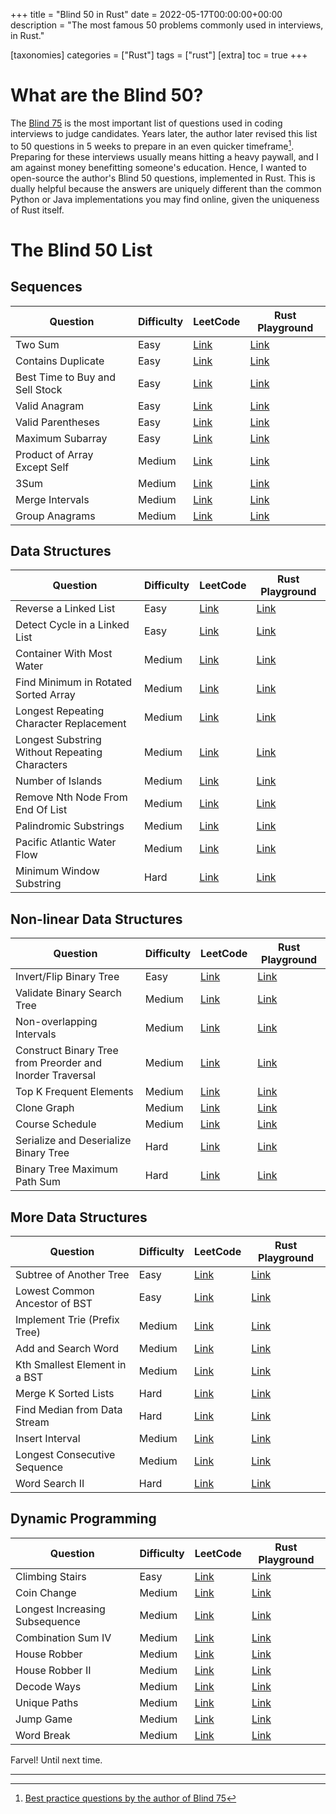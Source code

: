 +++
title = "Blind 50 in Rust"
date = 2022-05-17T00:00:00+00:00
description = "The most famous 50 problems commonly used in interviews, in Rust."

[taxonomies]
categories = ["Rust"]
tags = ["rust"]
[extra]
toc = true
+++

# What are the Blind 50?
The [Blind 75](https://leetcode.com/list/xi4ci4ig/) is the most important list of questions used in coding interviews to judge candidates. Years later, the author later revised this list to 50 questions in 5 weeks to prepare in an even quicker timeframe[^author_rev]. Preparing for these interviews usually means hitting a heavy paywall, and I am against money benefitting someone's education. Hence, I wanted to open-source the author's Blind 50 questions, implemented in Rust. This is dually helpful because the answers are uniquely different than the common Python or Java implementations you may find online, given the uniqueness of Rust itself.

# The Blind 50 List
## Sequences
| Question | Difficulty | LeetCode | Rust Playground |
| -------- | ---------- | -------- | ---- |
| Two Sum | Easy | [Link](https://leetcode.com/problems/two-sum/) | [Link]() |
| Contains Duplicate | Easy | [Link](https://leetcode.com/problems/contains-duplicate/) | [Link]() |
| Best Time to Buy and Sell Stock | Easy | [Link](https://leetcode.com/problems/best-time-to-buy-and-sell-stock/) | [Link]() |
| Valid Anagram | Easy | [Link](https://leetcode.com/problems/valid-anagram/) | [Link]() |
| Valid Parentheses | Easy | [Link](https://leetcode.com/problems/valid-parentheses/) | [Link]() |
| Maximum Subarray | Easy | [Link](https://leetcode.com/problems/maximum-subarray/) | [Link]() |
| Product of Array Except Self | Medium | [Link](https://leetcode.com/problems/product-of-array-except-self/) | [Link]() |
| 3Sum | Medium | [Link](https://leetcode.com/problems/3sum/) | [Link]() |
| Merge Intervals | Medium | [Link](https://leetcode.com/problems/merge-intervals/) | [Link]() |
| Group Anagrams | Medium | [Link](https://leetcode.com/problems/group-anagrams/) | [Link]() |

## Data Structures
| Question | Difficulty | LeetCode | Rust Playground |
| -------- | ---------- | -------- | ---- |
| Reverse a Linked List | Easy | [Link](https://leetcode.com/problems/reverse-linked-list/) | [Link]() |
| Detect Cycle in a Linked List | Easy | [Link](https://leetcode.com/problems/linked-list-cycle/) | [Link]() |
| Container With Most Water | Medium | [Link](https://leetcode.com/problems/container-with-most-water/) | [Link]() |
| Find Minimum in Rotated Sorted Array | Medium | [Link](https://leetcode.com/problems/find-minimum-in-rotated-sorted-array/) | [Link]() |
| Longest Repeating Character Replacement | Medium | [Link](https://leetcode.com/problems/longest-repeating-character-replacement/) | [Link]() |
| Longest Substring Without Repeating Characters | Medium | [Link](https://leetcode.com/problems/longest-substring-without-repeating-characters/) | [Link]() |
| Number of Islands | Medium | [Link](https://leetcode.com/problems/number-of-islands/) | [Link]() |
| Remove Nth Node From End Of List | Medium | [Link](https://leetcode.com/problems/remove-nth-node-from-end-of-list/) | [Link]() |
| Palindromic Substrings | Medium | [Link](https://leetcode.com/problems/palindromic-substrings/) | [Link]() |
| Pacific Atlantic Water Flow | Medium | [Link](https://leetcode.com/problems/pacific-atlantic-water-flow/) | [Link]() |
| Minimum Window Substring | Hard | [Link](https://leetcode.com/problems/minimum-window-substring/) | [Link]() |

## Non-linear Data Structures
| Question | Difficulty | LeetCode | Rust Playground |
| -------- | ---------- | -------- | ---- |
| Invert/Flip Binary Tree | Easy | [Link](https://leetcode.com/problems/invert-binary-tree/) | [Link]() |
| Validate Binary Search Tree | Medium | [Link](https://leetcode.com/problems/validate-binary-search-tree/) | [Link]() |
| Non-overlapping Intervals | Medium | [Link](https://leetcode.com/problems/non-overlapping-intervals/) | [Link]() |
| Construct Binary Tree from Preorder and Inorder Traversal | Medium | [Link](https://leetcode.com/problems/construct-binary-tree-from-preorder-and-inorder-traversal/) | [Link]() |
| Top K Frequent Elements | Medium | [Link](https://leetcode.com/problems/top-k-frequent-elements/) | [Link]() |
| Clone Graph | Medium | [Link](https://leetcode.com/problems/clone-graph/) | [Link]() |
| Course Schedule | Medium | [Link](https://leetcode.com/problems/course-schedule/) | [Link]() |
| Serialize and Deserialize Binary Tree | Hard | [Link](https://leetcode.com/problems/serialize-and-deserialize-binary-tree/) | [Link]() |
| Binary Tree Maximum Path Sum | Hard | [Link](https://leetcode.com/problems/binary-tree-maximum-path-sum/) | [Link]() |

## More Data Structures
| Question | Difficulty | LeetCode | Rust Playground |
| -------- | ---------- | -------- | ---- |
| Subtree of Another Tree | Easy | [Link](https://leetcode.com/problems/subtree-of-another-tree/) | [Link]() |
| Lowest Common Ancestor of BST | Easy | [Link](https://leetcode.com/problems/lowest-common-ancestor-of-a-binary-search-tree/) | [Link]() |
| Implement Trie (Prefix Tree) | Medium | [Link](https://leetcode.com/problems/implement-trie-prefix-tree/) | [Link]() |
| Add and Search Word | Medium | [Link](https://leetcode.com/problems/add-and-search-word-data-structure-design/) | [Link]() |
| Kth Smallest Element in a BST | Medium | [Link](https://leetcode.com/problems/kth-smallest-element-in-a-bst/) | [Link]() |
| Merge K Sorted Lists | Hard | [Link](https://leetcode.com/problems/merge-k-sorted-lists/) | [Link]() |
| Find Median from Data Stream | Hard | [Link](https://leetcode.com/problems/find-median-from-data-stream/) | [Link]() |
| Insert Interval | Medium | [Link](https://leetcode.com/problems/insert-interval/) | [Link]() |
| Longest Consecutive Sequence | Medium | [Link](https://leetcode.com/problems/longest-consecutive-sequence/) | [Link]() |
| Word Search II | Hard | [Link](https://leetcode.com/problems/word-search-ii/) | [Link]() |

## Dynamic Programming
| Question | Difficulty | LeetCode | Rust Playground |
| -------- | ---------- | -------- | ---- |
| Climbing Stairs | Easy | [Link](https://leetcode.com/problems/climbing-stairs/) | [Link]() |
| Coin Change | Medium | [Link](https://leetcode.com/problems/coin-change/) | [Link]() |
| Longest Increasing Subsequence | Medium | [Link](https://leetcode.com/problems/longest-increasing-subsequence/) | [Link]() |
| Combination Sum IV | Medium | [Link](https://leetcode.com/problems/combination-sum-iv/) | [Link]() |
| House Robber | Medium | [Link](https://leetcode.com/problems/house-robber/) | [Link]() |
| House Robber II | Medium | [Link](https://leetcode.com/problems/house-robber-ii/) | [Link]() |
| Decode Ways | Medium | [Link](https://leetcode.com/problems/decode-ways/) | [Link]() |
| Unique Paths | Medium | [Link](https://leetcode.com/problems/unique-paths/) | [Link]() |
| Jump Game | Medium | [Link](https://leetcode.com/problems/jump-game/) | [Link]() |
| Word Break | Medium | [Link](https://leetcode.com/problems/word-break/) | [Link]() |


Farvel! Until next time.

---
[^author_rev]: [Best practice questions by the author of Blind 75](https://www.techinterviewhandbook.org/best-practice-questions/)